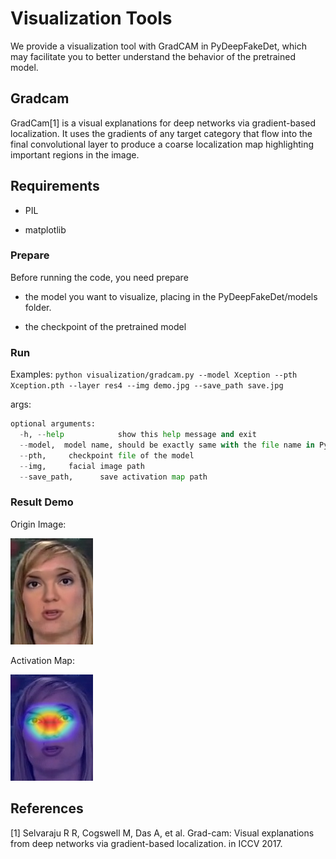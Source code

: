 # Visualization Tools

We provide a visualization tool with GradCAM in PyDeepFakeDet, which may facilitate you to better understand the behavior of the pretrained model.


## Gradcam

GradCam[1] is a visual explanations for deep networks via gradient-based localization. It uses the gradients of any target category that flow into the final convolutional layer to produce a coarse localization map highlighting important regions in the image.

## Requirements

* PIL 

* matplotlib

### Prepare

Before running the code, you need prepare 

* the model you want to visualize, placing in the PyDeepFakeDet/models folder.

* the checkpoint of the pretrained model


### Run

Examples: `python visualization/gradcam.py --model Xception --pth Xception.pth --layer res4 --img demo.jpg --save_path save.jpg`   

args:

```python
optional arguments:
  -h, --help            show this help message and exit
  --model,  model name, should be exactly same with the file name in PyDeepFakeDet/models
  --pth,     checkpoint file of the model
  --img,     facial image path
  --save_path,      save activation map path
```



### Result Demo

Origin Image:

![](demo/manipulated_face.jpg)

Activation Map:

![](demo/gradcam_face.jpg)

## References

[1] Selvaraju R R, Cogswell M, Das A, et al. Grad-cam: Visual explanations from deep networks via gradient-based localization. in ICCV 2017.
